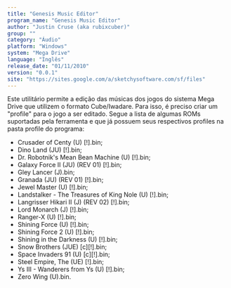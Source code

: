 ```yaml
---
title: "Genesis Music Editor"
program_name: "Genesis Music Editor"
author: "Justin Cruse (aka rubixcuber)"
group: ""
category: "Áudio"
platform: "Windows"
system: "Mega Drive"
language: "Inglês"
release_date: "01/11/2010"
version: "0.0.1"
site: "https://sites.google.com/a/sketchysoftware.com/sf/files"
---
```

Este utilitário permite a edição das músicas dos jogos do sistema Mega Drive que utilizem o formato Cube/Iwadare. Para isso, é preciso criar um "profile" para o jogo a ser editado. Segue a lista de algumas ROMs suportadas pela ferramenta e que já possuem seus respectivos profiles na pasta profile do programa:

- Crusader of Centy (U) [!].bin;
- Dino Land (JU) [!].bin;
- Dr. Robotnik's Mean Bean Machine (U) [!].bin;
- Galaxy Force II (JU) (REV 01) [!].bin;
- Gley Lancer (J).bin;
- Granada (JU) (REV 01) [!].bin;
- Jewel Master (U) [!].bin;
- Landstalker - The Treasures of King Nole (U) [!].bin;
- Langrisser Hikari II (J) (REV 02) [!].bin;
- Lord Monarch (J) [!].bin;
- Ranger-X (U) [!].bin;
- Shining Force (U) [!].bin;
- Shining Force 2 (U) [!].bin;
- Shining in the Darkness (U) [!].bin;
- Snow Brothers (JUE) [c][!].bin;
- Space Invaders 91 (U) [c][!].bin;
- Steel Empire, The (UE) [!].bin;
- Ys III - Wanderers from Ys (U) [!].bin;
- Zero Wing (U).bin.
